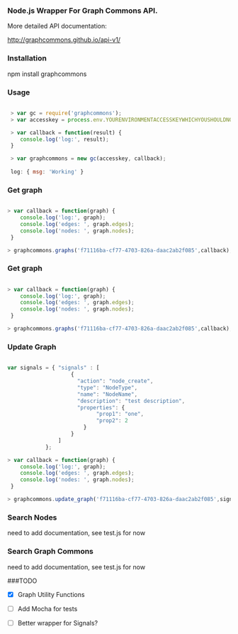 ### Node.js Wrapper For Graph Commons API.

More detailed API documentation:

<http://graphcommons.github.io/api-v1/>

### Installation

 npm install graphcommons

### Usage

```javascript

 > var gc = require('graphcommons');
 > var accesskey = process.env.YOURENVIRONMENTACCESSKEYWHICHYOUSHOULDNOTSTOREINYOURCODE;

 > var callback = function(result) {
	console.log('log:', result);
 }

 > var graphcommons = new gc(accesskey, callback);
 
 log: { msg: 'Working' }

 ```

### Get graph

```javascript

> var callback = function(graph) {
    console.log('log:', graph);
    console.log('edges: ', graph.edges);
    console.log('nodes: ', graph.nodes);
 }

> graphcommons.graphs('f71116ba-cf77-4703-826a-daac2ab2f085',callback);

```

### Get graph

```javascript

> var callback = function(graph) {
    console.log('log:', graph);
    console.log('edges: ', graph.edges);
    console.log('nodes: ', graph.nodes);
 }

> graphcommons.graphs('f71116ba-cf77-4703-826a-daac2ab2f085',callback);

```

### Update Graph

```javascript

var signals = { "signals" : [
                    {
                      "action": "node_create",
                      "type": "NodeType",
                      "name": "NodeName",
                      "description": "test description",
                      "properties": {
                            "prop1": "one",
                            "prop2": 2
                        }
                    }
                ]
            };

> var callback = function(graph) {
    console.log('log:', graph);
    console.log('edges: ', graph.edges);
    console.log('nodes: ', graph.nodes);
 }

> graphcommons.update_graph('f71116ba-cf77-4703-826a-daac2ab2f085',signals,callback);
```

### Search Nodes
  need to add documentation, see test.js for now

### Search Graph Commons
  need to add documentation, see test.js for now

###TODO

- [x] Graph Utility Functions
- [ ] Add Mocha for tests
- [ ] Better wrapper for Signals? 


